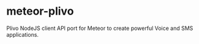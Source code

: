 # meteor-plivo
Plivo NodeJS client API port for Meteor to create powerful Voice and SMS applications.
